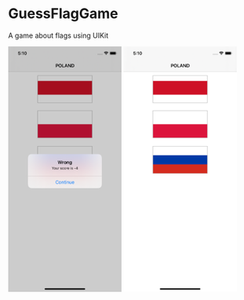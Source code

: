 # GuessFlagGame

A game about flags using UIKit

<img src=Images/Image1.png height="500" >
<img src=Images/images2.png height="500" >
